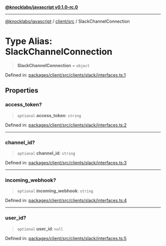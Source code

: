 [**@knocklabs/javascript v0.1.0-rc.0**](../../../README.md)

***

[@knocklabs/javascript](../../../modules.md) / [client/src](../README.md) / SlackChannelConnection

# Type Alias: SlackChannelConnection

> **SlackChannelConnection** = `object`

Defined in: [packages/client/src/clients/slack/interfaces.ts:1](https://github.com/knocklabs/javascript/blob/main/packages/client/src/clients/slack/interfaces.ts#L1)

## Properties

### access\_token?

> `optional` **access\_token**: `string`

Defined in: [packages/client/src/clients/slack/interfaces.ts:2](https://github.com/knocklabs/javascript/blob/main/packages/client/src/clients/slack/interfaces.ts#L2)

***

### channel\_id?

> `optional` **channel\_id**: `string`

Defined in: [packages/client/src/clients/slack/interfaces.ts:3](https://github.com/knocklabs/javascript/blob/main/packages/client/src/clients/slack/interfaces.ts#L3)

***

### incoming\_webhook?

> `optional` **incoming\_webhook**: `string`

Defined in: [packages/client/src/clients/slack/interfaces.ts:4](https://github.com/knocklabs/javascript/blob/main/packages/client/src/clients/slack/interfaces.ts#L4)

***

### user\_id?

> `optional` **user\_id**: `null`

Defined in: [packages/client/src/clients/slack/interfaces.ts:5](https://github.com/knocklabs/javascript/blob/main/packages/client/src/clients/slack/interfaces.ts#L5)
